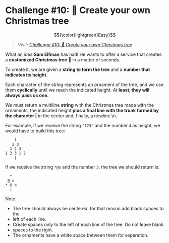 # Challenge #10: 🎄 Create your own Christmas tree

$${\color{lightgreen}Easy}$$

>_Visit: [Challenge #10: 🎄 Create your own Christmas tree](https://adventjs.dev/challenges/2023/10)_

What an idea __Sam Elfman__ has had! He wants to offer a service that creates a
**customized Christmas tree** 🎄 in a matter of seconds.

To create it, we are given a **string to form the tree** and a **number that
indicates its height.**

Each character of the string represents an ornament of the tree, and we use them
**cyclically** until we reach the indicated height. At **least, they will always
pass us one.**

We must return a multiline **string** with the Christmas tree made with the ornaments,
the indicated height **plus a final line with the trunk formed by the character |** 
in the center and, finally, a newline \n.

For example, if we receive the string `"123"` and the number `4` as height, we
would have to build this tree:

```text
    1
   2 3
  1 2 3
1 2 3 1 2
    |
```

If we receive the string `*@o` and the number `3`, the tree we should return is:

```text
  *
 @ o
* @ o
  |
```

Note:

- The tree should always be centered, for that reason add blank spaces to the
- left of each line.
- Create spaces only to the left of each line of the tree. Do not leave blank
- spaces to the right.
- The ornaments have a white space between them for separation.
